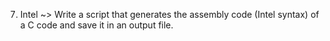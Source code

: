 7. Intel ~> Write a script that generates the assembly code (Intel syntax) of a C code and save it in an output file.
